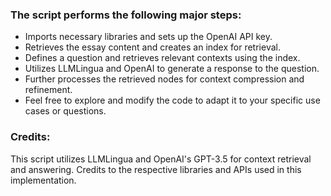 ### The script performs the following major steps:

- Imports necessary libraries and sets up the OpenAI API key.
- Retrieves the essay content and creates an index for retrieval.
- Defines a question and retrieves relevant contexts using the index.
- Utilizes LLMLingua and OpenAI to generate a response to the question.
- Further processes the retrieved nodes for context compression and refinement.
- Feel free to explore and modify the code to adapt it to your specific use cases or questions.

### Credits:

This script utilizes LLMLingua and OpenAI's GPT-3.5 for context retrieval and answering. Credits to the respective libraries and APIs used in this implementation.
